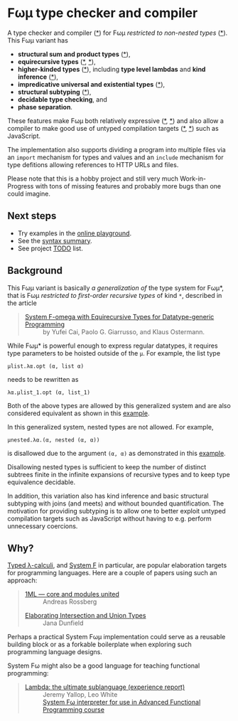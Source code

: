# Fωμ type checker and compiler

A type checker and compiler
([\*](https://polytypic.github.io/f-omega-mu/#*examples/stream-fusion.fom)) for
Fωμ _restricted to non-nested types_
([\*](https://polytypic.github.io/f-omega-mu/#*examples/errors/nested.fom)).
This Fωμ variant has

- **structural sum and product types**
  ([\*](https://polytypic.github.io/f-omega-mu/#*examples/generic-folds.fom)),
- **equirecursive types**
  ([\*](https://polytypic.github.io/f-omega-mu/#*examples/first-order-and-higher-kinded-lists.fom),
  [\*](https://polytypic.github.io/f-omega-mu/#*examples/polymorphic-container-without-pretense.fom)),
- **higher-kinded types**
  ([\*](https://polytypic.github.io/f-omega-mu/#*examples/equality-witnesses.fom)),
  including **type level lambdas** and **kind inference**
  ([\*](https://polytypic.github.io/f-omega-mu/#*examples/type-level-programming.fom)),
- **impredicative universal and existential types**
  ([\*](https://polytypic.github.io/f-omega-mu/#*examples/stack-adt.fom)),
- **structural subtyping**
  ([\*](https://polytypic.github.io/f-omega-mu/#*examples/bounded-subtyping-of-counters.fom)),
- **decidable type checking**, and
- **phase separation**.

These features make Fωμ both relatively expressive
([\*](https://polytypic.github.io/f-omega-mu/#*examples/type-gadt-using-eq-witnesses.fom),
[\*](https://polytypic.github.io/f-omega-mu/#*examples/hoas-gadt.fom)) and also
allow a compiler to make good use of untyped compilation targets
([\*](https://polytypic.github.io/f-omega-mu/#*examples/equirecursive-fixpoint-combinator.fom),
[\*](https://polytypic.github.io/f-omega-mu/#*examples/object-oriented-sets.fom))
such as JavaScript.

The implementation also supports dividing a program into multiple files via an
`import` mechanism for types and values and an `include` mechanism for type
defitions allowing references to HTTP URLs and files.

Please note that this is a hobby project and still very much Work-in-Progress
with tons of missing features and probably more bugs than one could imagine.

## Next steps

- Try examples in the
  [online playground](https://polytypic.github.io/f-omega-mu/#*examples/fact.fom).
- See the [syntax summary](SYNTAX.md).
- See project [TODO](TODO.md) list.

## Background

This Fωμ variant is basically _a generalization of_ the type system for Fωμ\*,
that is Fωμ _restricted to first-order recursive types_ of kind `*`, described
in the article

<blockquote>
  <dl>
    <dt>
      <a href="http://ps.informatik.uni-tuebingen.de/research/functors/equirecursion-fomega-popl16.pdf">
        System F-omega with Equirecursive Types for Datatype-generic Programming
      </a>
    </dt>
    <dd>by Yufei Cai, Paolo G. Giarrusso, and Klaus Ostermann.</dd>
  </dl>
</blockquote>

While Fωμ\* is powerful enough to express regular datatypes, it requires type
parameters to be hoisted outside of the `μ`. For example, the list type

```
μlist.λα.opt (α, list α)
```

needs to be rewritten as

```
λα.μlist_1.opt (α, list_1)
```

Both of the above types are allowed by this generalized system and are also
considered equivalent as shown in this
[example](https://polytypic.github.io/f-omega-mu/#*examples/first-order-and-higher-kinded-lists.fom).

In this generalized system, nested types are not allowed. For example,

```
μnested.λα.(α, nested (α, α))
```

is disallowed due to the argument `(α, α)` as demonstrated in this
[example](https://polytypic.github.io/f-omega-mu/#*examples/errors/nested.fom).

Disallowing nested types is sufficient to keep the number of distinct subtrees
finite in the infinite expansions of recursive types and to keep type
equivalence decidable.

In addition, this variation also has kind inference and basic structural
subtyping with joins (and meets) and without bounded quantification. The
motivation for providing subtyping is to allow one to better exploit untyped
compilation targets such as JavaScript without having to e.g. perform
unnecessary coercions.

## Why?

[Typed λ-calculi](https://en.wikipedia.org/wiki/Typed_lambda_calculus), and
[System F](https://en.wikipedia.org/wiki/System_F) in particular, are popular
elaboration targets for programming languages. Here are a couple of papers using
such an approach:

<blockquote>
  <dl>
    <dt><a href="https://people.mpi-sws.org/~rossberg/1ml/">1ML — core and modules united</a></dt>
    <dd>Andreas Rossberg</dd>
  </dl>
  <dl>
    <dt><a href="https://arxiv.org/abs/1206.5386">Elaborating Intersection and Union Types</a>
    <dd>Jana Dunfield</dd>
  </dl>
</blockquote>

Perhaps a practical System Fωμ implementation could serve as a reusable building
block or as a forkable boilerplate when exploring such programming language
designs.

System Fω might also be a good language for teaching functional programming:

<blockquote>
  <dl>
    <dt><a href="https://dl.acm.org/doi/abs/10.1145/3342713">Lambda: the ultimate sublanguage (experience report)</a></dt>
    <dd>Jeremy Yallop, Leo White<br><a href="https://github.com/ocamllabs/fomega">System Fω interpreter for use in Advanced Functional Programming course</a><dd>
  </dl>
</blockquote>
